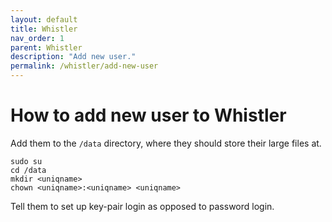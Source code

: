```yaml
---
layout: default
title: Whistler
nav_order: 1
parent: Whistler
description: "Add new user."
permalink: /whistler/add-new-user
---
```

# How to add new user to Whistler



Add them to the `/data` directory, where they should store their large files at.
```
sudo su
cd /data
mkdir <uniqname>
chown <uniqname>:<uniqname> <uniqname>
```

Tell them to set up key-pair login as opposed to password login.
